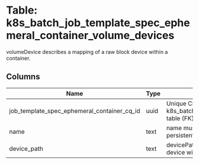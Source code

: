 
# Table: k8s_batch_job_template_spec_ephemeral_container_volume_devices
volumeDevice describes a mapping of a raw block device within a container.
## Columns
| Name        | Type           | Description  |
| ------------- | ------------- | -----  |
|job_template_spec_ephemeral_container_cq_id|uuid|Unique CloudQuery ID of k8s_batch_job_template_spec_ephemeral_containers table (FK)|
|name|text|name must match the name of a persistentVolumeClaim in the pod|
|device_path|text|devicePath is the path inside of the container that the device will be mapped to.|

